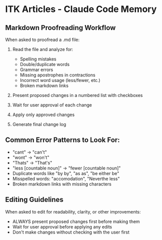 # ITK Articles - Claude Code Memory

## Markdown Proofreading Workflow

When asked to proofread a .md file:

1. Read the file and analyze for:
   - Spelling mistakes
   - Double/duplicate words
   - Grammar errors
   - Missing apostrophes in contractions
   - Incorrect word usage (less/fewer, etc.)
   - Broken markdown links

2. Present proposed changes in a numbered list with checkboxes
3. Wait for user approval of each change
4. Apply only approved changes
5. Generate final change log

## Common Error Patterns to Look For:
- "cant" → "can't"
- "wont" → "won't" 
- "Thats" → "That's"
- "less [countable noun]" → "fewer [countable noun]"
- Duplicate words like "by by", "as as", "be either be"
- Misspelled words: "accomodation", "Neverthe less"
- Broken markdown links with missing characters

## Editing Guidelines

When asked to edit for readability, clarity, or other improvements:
- ALWAYS present proposed changes first before making them
- Wait for user approval before applying any edits
- Don't make changes without checking with the user first